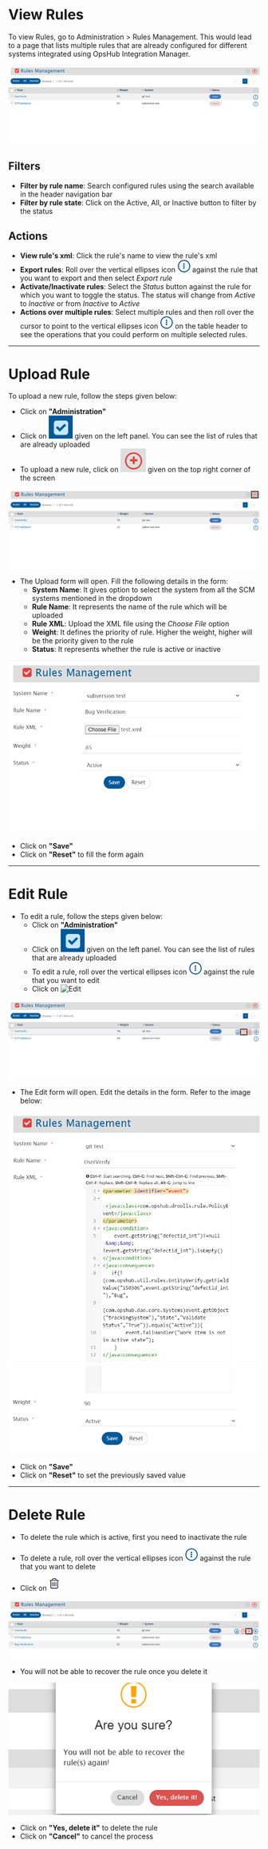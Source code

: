 # View Rules

To view Rules, go to Administration > Rules Management. This would lead to a page that lists multiple rules that are already configured for different systems integrated using OpsHub Integration Manager.

<p align="center">
  <img src="../../assets/Rules_Management.png" alt="Rules Management" />
</p>


## Filters

* **Filter by rule name**: Search configured rules using the search available in the header navigation bar  
* **Filter by rule state**: Click on the Active, All, or Inactive button to filter by the status

## Actions

* **View rule's xml**: Click the rule's name to view the rule's xml  
* **Export rules**: Roll over the vertical ellipses icon ![Ellipses](../../assets/fa_vertical_ellipses1a.png) against the rule that you want to export and then select *Export rule*  
* **Activate/Inactivate rules**: Select the *Status* button against the rule for which you want to toggle the status. The status will change from *Active* to *Inactive* or from *Inactive* to *Active*  
* **Actions over multiple rules**: Select multiple rules and then roll over the cursor to point to the vertical ellipses icon ![Ellipses](../../assets/fa_vertical_ellipses1a.png) on the table header to see the operations that you could perform on multiple selected rules.

---

# Upload Rule

To upload a new rule, follow the steps given below:
* Click on **"Administration"**
* Click on ![Rules Management Icon](../../assets/Rules_Management_icon.png) given on the left panel. You can see the list of rules that are already uploaded
* To upload a new rule, click on ![Plus](../../assets/Plus.png) given on the top right corner of the screen
<p align="center">
  <img src="../../assets/Rules_Management_Upload.png" alt="Rules Management Upload" />
</p>

* The Upload form will open. Fill the following details in the form: 
  * **System Name**: It gives option to select the system from all the SCM systems mentioned in the dropdown  
  * **Rule Name**: It represents the name of the rule which will be uploaded  
  * **Rule XML**: Upload the XML file using the *Choose File* option  
  * **Weight**: It defines the priority of rule. Higher the weight, higher will be the priority given to the rule  
  * **Status**: It represents whether the rule is active or inactive

<p align="center">
  <img src="../../assets/Rules_Management_UploadForm.png" alt="Rules Management Upload Form" />
</p>

* Click on **"Save"**  
* Click on **"Reset"** to fill the form again  

---

# Edit Rule

* To edit a rule, follow the steps given below:
  * Click on **"Administration"**
  * Click on ![Rules Management Icon](../../assets/Rules_Management_icon.png) given on the left panel. You can see the list of rules that are already uploaded
  * To edit a rule, roll over the vertical ellipses icon ![Ellipses](../../assets/fa_vertical_ellipses1a.png) against the rule that you want to edit
  * Click on ![Edit](../../assets/Edit_Image.png)

<p align="center">
  <img src="../../assets/Rules_Management_Edit.png" alt="Rules Management Edit" />
</p>

* The Edit form will open. Edit the details in the form. Refer to the image below:

![Edit Form 1](../../assets/Rules_Management_EditForm1.png)  
![Edit Form 2](../../assets/Rules_Management_EditForm2.png)

* Click on **"Save"**  
* Click on **"Reset"** to set the previously saved value  

---

# Delete Rule

* To delete the rule which is active, first you need to inactivate the rule

* To delete a rule, roll over the vertical ellipses icon ![Ellipses](../../assets/fa_vertical_ellipses1a.png) against the rule that you want to delete  
* Click on ![Delete Icon](../../assets/Deletealldfailures.PNG)

<p align="center">
  <img src="../../assets/Rules_Management_Delete.png" alt="Rules Management Delete" />
</p>

* You will not be able to recover the rule once you delete it

<p align="center">
  <img src="../../assets/Rules_Management_DeletePopup.png" alt="Rules Management Delete Popup" />
</p>

* Click on **"Yes, delete it"** to delete the rule  
* Click on **"Cancel"** to cancel the process
